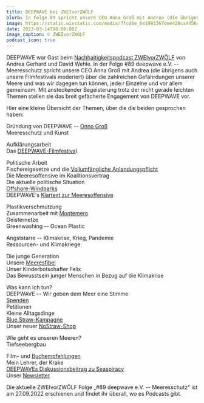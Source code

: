 ```yaml
---
title: DEEPWAVE bei ZWEIvorZWÖLF
blurb: In Folge 89 spricht unsere CEO Anna Groß mit Andrea (die übrigens auch unsere Filmfestivals moderiert) über die zahlreichen Gefährdungen unserer Meere.
image: https://static.wixstatic.com/media/7fcd6e_6e1993367dee420ca4456d3df285ff09~mv2.jpg/v1/fill/w_624,h_624,al_c,q_85,usm_0.66_1.00_0.01,enc_avif,quality_auto/89%20Deepwave%20website.jpg
date: 2023-03-14T00:00:00Z
image_caption: © ZWEIvorZWÖLF
podcast_icon: true
---
```


DEEPWAVE war Gast beim [Nachhaltigkeitspodcast ZWEIvorZWÖLF](https://www.zweivorzwoelf.info/episoden) von Andrea Gerhard und David Wehle. In der Folge #89 deepwave e.V. -- Meeresschutz spricht unsere CEO Anna Groß mit Andrea (die übrigens auch unsere Filmfestivals moderiert) über die zahlreichen Gefährdungen unserer Meere und was wir dagegen tun können, jede:r Einzelne und vor allem gemeinsam. Mit ansteckender Begeisterung trotz der nicht gerade leichten Themen stellen sie das breit gefächerte Engagement von DEEPWAVE vor.

Hier eine kleine Übersicht der Themen, über die die beiden gesprochen haben:

Gründung von DEEPWAVE -- [Onno Groß](https://www.deepwave.org/ueber-uns/onno-gross/)\
Meeresschutz und Kunst

Aufklärungsarbeit\
Das [DEEPWAVE-Filmfestiva](https://www.deepwave.org/filmfestival-2023/)l

Politische Arbeit\
Fischereigesetze und die [Vollumfängliche Anlandungspflicht](https://www.deepwave.org/kein-fisch-meer-deutsche-umwelthilfe-our-fish-und-deepwave-fordern-ein-ende-der-überfischung-zum-welttag-der-meere/)\
Die Meeresoffensive im Koalitionsvertrag\
Die aktuelle politische Situation\
[Offshore-Windparks](https://www.deepwave.org/nabu-entscheidung-zu-windpark-butendiek-enttaeuscht-auf-ganzer-linie/)\
DEEPWAVE's [Klartext zur Meeresoffensive](https://meeresoffensive.deepwave.org/)

Plastikverschmutzung\
Zusammenarbeit mit [Montemero](https://www.montemero.eu/)\
Geisternetze\
Greenwashing -- Ocean Plastic

Angststarre -- Klimakrise, Krieg, Pandemie\
Ressourcen- und Klimakriege

Die junge Generation\
Unsere [Meeresfibel](https://www.deepwave.org/projekte/schulkampagne-meeresfibel/)\
Unser Kinderbotschafter Felix\
Das Bewusstsein junger Menschen in Bezug auf die Klimakrise

Was kann ich tun?\
DEEPWAVE -- Wir geben dem Meer eine Stimme\
[Spenden](https://www.deepwave.org/etwas-tun/spenden/)\
Petitionen\
Kleine Alltagsdinge\
[Blue Straw-Kampagne](https://www.deepwave.org/bluestraw-kampagne/)\
Unser neuer [NoStraw-Shop](https://deepwave.shop/)

Wie geht es unseren Meeren?\
Tiefseebergbau

Film- und [Buchempfehlungen](https://www.deepwave.org/ozeanbuecher/)\
Mein Lehrer, der Krake\
[DEEPWAVEs Diskussionsbeitrag zu Seaspiracy](https://www.deepwave.org/seaspiracy-unsere-antworten-auf-fragen-von-studierenden/)\
Unser [Newsletter](https://www.deepwave.org/newsletter/)

Die aktuelle ZWEIvorZWÖLF Folge „#89 deepwave e.V. -- Meeresschutz" ist am 27.09.2022 erschienen und findet ihr überall, wo es Podcasts gibt.